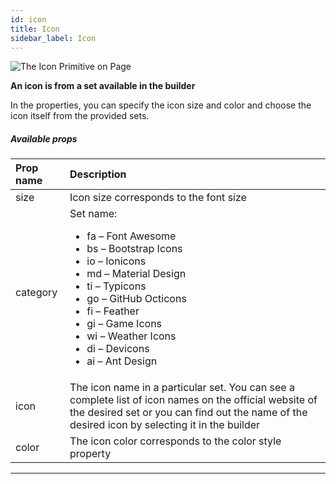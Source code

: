 ```yaml
---
id: icon
title: Icon
sidebar_label: Icon
---
```


![The Icon Primitive on Page](/scr/primitives-icon.png)

**An icon is from a set available in the builder**

In the properties, you can specify the icon size and color and choose the icon itself from the provided sets.

##### Available props

| Prop name | Description                                                                                                                                                                                                                                                                                                |
| :-------- | :--------------------------------------------------------------------------------------------------------------------------------------------------------------------------------------------------------------------------------------------------------------------------------------------------------- |
| size      | Icon size corresponds to the font size                                                                                                                                                                                                                                                                     |
| category  | Set name:<br/><ul><li>fa – Font Awesome</li><li>bs – Bootstrap Icons</li><li>io – Ionicons</li><li>md – Material Design</li><li>ti – Typicons</li><li>go – GitHub Octicons</li><li>fi – Feather</li><li>gi – Game Icons</li><li>wi – Weather Icons</li><li>di – Devicons</li><li>ai – Ant Design</li></ul> |
| icon      | The icon name in a particular set. You can see a complete list of icon names on the official website of the desired set or you can find out the name of the desired icon by selecting it in the builder                                                                                                    |
| color     | The icon color corresponds to the color style property                                                                                                                                                                                                                                                     |

---
